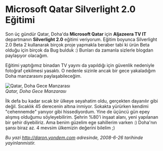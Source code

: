 # Microsoft Qatar Silverlight 2.0 Eğitimi
Son üç gündür Qatar, Doha'da **Microsoft Qatar** için **Aljazeera TV
IT** departmanın **Silverlight 2.0** eğitimi veriyorum. Eğitim boyunca
Silverlight 2.0 Beta 2 kullanarak birçok proje yapmakla beraber tabi ki
ürün Beta olduğu için birçok da Bug bulduk :) Bunları da zamanla
sizlerle blogdan paylaşıyor olacağım.

Eğitimi yaptığımız binadan TV yayını da yapıldığı için güvenlik
nedeniyle fotoğraf çekilmesi yasaktı. O nedenle sizinle ancak bir gece
yakaladığım Doha manzarasını paylaşabileceğim.

![Qatar, Doha Gece
Manzarası](media/Microsoft_Qatar_Silverlight_2_0_Egitimi/25062008_1.jpg)\
*Qatar, Doha Gece Manzarası*

İlk defa bu kadar sıcak bir ülkeye seyahatim oldu, gerçekten dayanılır
gibi değil. Sıcaklık 45 derecenin altına inmiyor. Sokakta yürürken
kendimi "cehennemde" yanıyor gibi hissediyordum. Yine de üçüncü gün epey
alışmış olduğumu söyleyebilirim. Şehrin %80'i inşaat alanı, yeni
yapılanan bir şehir diyebiliriz. Ama benim güzelim ege sahillerim varken
:) Doha'nın şansı biraz az. 4 mevsim ülkemizin değerini bilelim ;)



*Bu yazi http://daron.yondem.com adresinde, 2008-6-26 tarihinde yayinlanmistir.*
